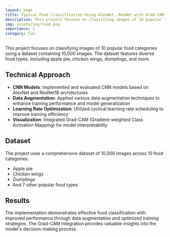 ```yaml
---
layout: page
title: Typical Food Classification Using AlexNet, ResNet with Grad-CAM
description: This project focuses on classifying images of 10 popular food categories using CNN models based on AlexNet and ResNet18, incorporating data augmentation techniques and cyclical learning rate.
img: assets/img/food.png
importance: 2
category: fun
---
```


This project focuses on classifying images of 10 popular food categories using a dataset containing 10,000 images. The dataset features diverse food types, including apple pie, chicken wings, dumplings, and more.

## Technical Approach

- **CNN Models**: Implemented and evaluated CNN models based on AlexNet and ResNet18 architectures
- **Data Augmentation**: Applied various data augmentation techniques to enhance training performance and model generalization
- **Learning Rate Optimization**: Utilized cyclical learning rate scheduling to improve training efficiency
- **Visualization**: Integrated Grad-CAM (Gradient-weighted Class Activation Mapping) for model interpretability

## Dataset

The project uses a comprehensive dataset of 10,000 images across 10 food categories:
- Apple pie
- Chicken wings
- Dumplings
- And 7 other popular food types

## Results

The implementation demonstrates effective food classification with improved performance through data augmentation and optimized training strategies. The Grad-CAM integration provides valuable insights into the model's decision-making process.

